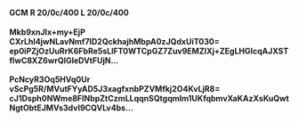 #### GCM R 20/0c/400 L 20/0c/400
**Mkb9xnJlx+my+EjP**<br/>**CXrLhl4jwNLavNmf7ID2QckhajhMbpA0zJQdxUiT030=**<br/>**ep0iPZjOzUuRrK6FbRe5sLlFT0WTCpGZ7Zuv9EMZIXj+ZEgLHGIcqAJXSTfIwC8XZ6wrQIGleDVtFUjN...**<br/><br/>
**PcNcyR3Oq5HVq0Ur**<br/>**vScPg5R/MVutFYyAD5J3xagfxnbPZVMfkj2O4KvLjR8=**<br/>**cJ1Dsph0NWme8FINbpZtCzmLLqqnSQtgqmlm1UKfqbmvXaKAzXsKuQwtNgtObtEJMVs3dvI9CQVLv4bs...**